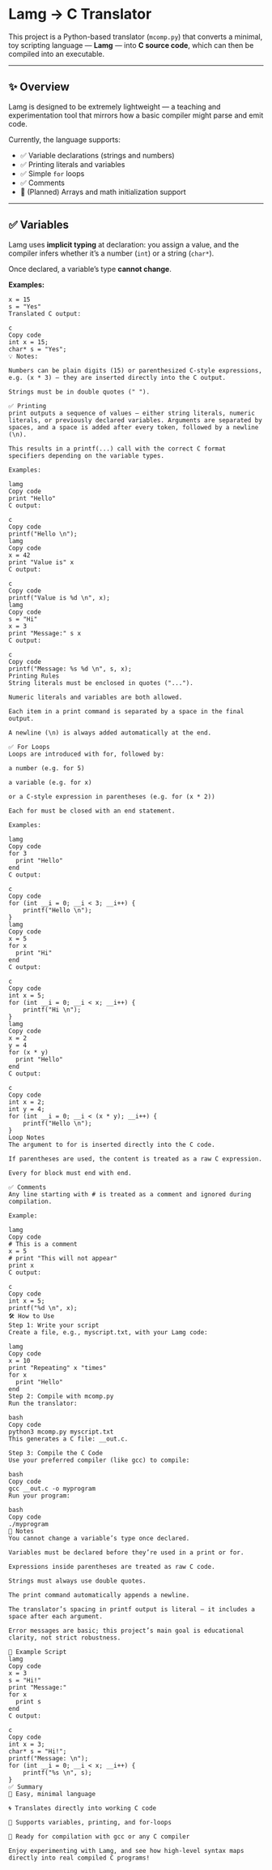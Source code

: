 # Lamg → C Translator

This project is a Python-based translator (`mcomp.py`) that converts a minimal, toy scripting language — **Lamg** — into **C source code**, which can then be compiled into an executable.

---

## ✨ Overview

Lamg is designed to be extremely lightweight — a teaching and experimentation tool that mirrors how a basic compiler might parse and emit code.

Currently, the language supports:

- ✅ Variable declarations (strings and numbers)
- ✅ Printing literals and variables
- ✅ Simple `for` loops
- ✅ Comments
- 🚧 (Planned) Arrays and math initialization support

---

## ✅ Variables

Lamg uses **implicit typing** at declaration: you assign a value, and the compiler infers whether it’s a number (`int`) or a string (`char*`).  

Once declared, a variable’s type **cannot change**.

**Examples:**

```lamg
x = 15
s = "Yes"
Translated C output:

c
Copy code
int x = 15;
char* s = "Yes";
💡 Notes:

Numbers can be plain digits (15) or parenthesized C-style expressions, e.g. (x * 3) — they are inserted directly into the C output.

Strings must be in double quotes (" ").

✅ Printing
print outputs a sequence of values — either string literals, numeric literals, or previously declared variables. Arguments are separated by spaces, and a space is added after every token, followed by a newline (\n).

This results in a printf(...) call with the correct C format specifiers depending on the variable types.

Examples:

lamg
Copy code
print "Hello"
C output:

c
Copy code
printf("Hello \n");
lamg
Copy code
x = 42
print "Value is" x
C output:

c
Copy code
printf("Value is %d \n", x);
lamg
Copy code
s = "Hi"
x = 3
print "Message:" s x
C output:

c
Copy code
printf("Message: %s %d \n", s, x);
Printing Rules
String literals must be enclosed in quotes ("...").

Numeric literals and variables are both allowed.

Each item in a print command is separated by a space in the final output.

A newline (\n) is always added automatically at the end.

✅ For Loops
Loops are introduced with for, followed by:

a number (e.g. for 5)

a variable (e.g. for x)

or a C-style expression in parentheses (e.g. for (x * 2))

Each for must be closed with an end statement.

Examples:

lamg
Copy code
for 3
  print "Hello"
end
C output:

c
Copy code
for (int __i = 0; __i < 3; __i++) {
    printf("Hello \n");
}
lamg
Copy code
x = 5
for x
  print "Hi"
end
C output:

c
Copy code
int x = 5;
for (int __i = 0; __i < x; __i++) {
    printf("Hi \n");
}
lamg
Copy code
x = 2
y = 4
for (x * y)
  print "Hello"
end
C output:

c
Copy code
int x = 2;
int y = 4;
for (int __i = 0; __i < (x * y); __i++) {
    printf("Hello \n");
}
Loop Notes
The argument to for is inserted directly into the C code.

If parentheses are used, the content is treated as a raw C expression.

Every for block must end with end.

✅ Comments
Any line starting with # is treated as a comment and ignored during compilation.

Example:

lamg
Copy code
# This is a comment
x = 5
# print "This will not appear"
print x
C output:

c
Copy code
int x = 5;
printf("%d \n", x);
🛠 How to Use
Step 1: Write your script
Create a file, e.g., myscript.txt, with your Lamg code:

lamg
Copy code
x = 10
print "Repeating" x "times"
for x
  print "Hello"
end
Step 2: Compile with mcomp.py
Run the translator:

bash
Copy code
python3 mcomp.py myscript.txt
This generates a C file: __out.c.

Step 3: Compile the C Code
Use your preferred compiler (like gcc) to compile:

bash
Copy code
gcc __out.c -o myprogram
Run your program:

bash
Copy code
./myprogram
🧠 Notes
You cannot change a variable’s type once declared.

Variables must be declared before they’re used in a print or for.

Expressions inside parentheses are treated as raw C code.

Strings must always use double quotes.

The print command automatically appends a newline.

The translator’s spacing in printf output is literal — it includes a space after each argument.

Error messages are basic; this project’s main goal is educational clarity, not strict robustness.

📁 Example Script
lamg
Copy code
x = 3
s = "Hi!"
print "Message:"
for x
  print s
end
C output:

c
Copy code
int x = 3;
char* s = "Hi!";
printf("Message: \n");
for (int __i = 0; __i < x; __i++) {
    printf("%s \n", s);
}
✅ Summary
🚀 Easy, minimal language

🌀 Translates directly into working C code

🧱 Supports variables, printing, and for-loops

🔧 Ready for compilation with gcc or any C compiler

Enjoy experimenting with Lamg, and see how high-level syntax maps directly into real compiled C programs!
